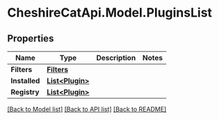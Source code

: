 # CheshireCatApi.Model.PluginsList

## Properties

Name | Type | Description | Notes
------------ | ------------- | ------------- | -------------
**Filters** | [**Filters**](Filters.md) |  | 
**Installed** | [**List&lt;Plugin&gt;**](Plugin.md) |  | 
**Registry** | [**List&lt;Plugin&gt;**](Plugin.md) |  | 

[[Back to Model list]](../README.md#documentation-for-models) [[Back to API list]](../README.md#documentation-for-api-endpoints) [[Back to README]](../README.md)

